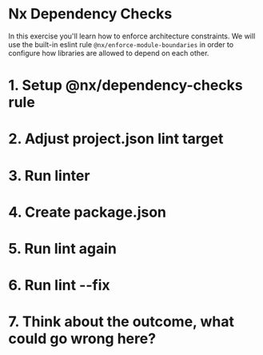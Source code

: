 # Nx Dependency Checks

In this exercise you'll learn how to enforce architecture constraints. We will use the built-in eslint rule `@nx/enforce-module-boundaries`
in order to configure how libraries are allowed to depend on each other.

# 1. Setup @nx/dependency-checks rule

# 2. Adjust project.json lint target

# 3. Run linter

# 4. Create package.json

# 5. Run lint again

# 6. Run lint --fix

# 7. Think about the outcome, what could go wrong here?
